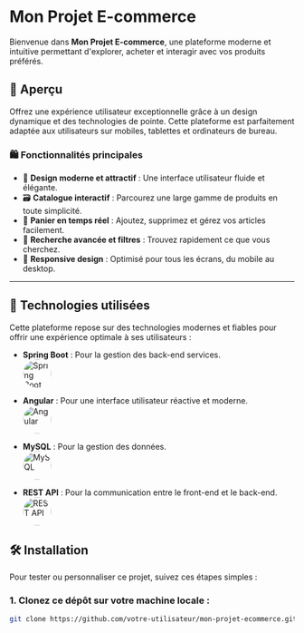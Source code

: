 # Mon Projet E-commerce

Bienvenue dans **Mon Projet E-commerce**, une plateforme moderne et intuitive permettant d'explorer, acheter et interagir avec vos produits préférés.

## 🚀 Aperçu

Offrez une expérience utilisateur exceptionnelle grâce à un design dynamique et des technologies de pointe. Cette plateforme est parfaitement adaptée aux utilisateurs sur mobiles, tablettes et ordinateurs de bureau.

### 🛍️ Fonctionnalités principales

- 🎨 **Design moderne et attractif** : Une interface utilisateur fluide et élégante.
- 🗃️ **Catalogue interactif** : Parcourez une large gamme de produits en toute simplicité.
- 🛒 **Panier en temps réel** : Ajoutez, supprimez et gérez vos articles facilement.
- 🔎 **Recherche avancée et filtres** : Trouvez rapidement ce que vous cherchez.
- 🔄 **Responsive design** : Optimisé pour tous les écrans, du mobile au desktop.

---

## 🚀 Technologies utilisées

Cette plateforme repose sur des technologies modernes et fiables pour offrir une expérience optimale à ses utilisateurs :

- **Spring Boot** : Pour la gestion des back-end services.  
  <img src="https://simpleicons.org/icons/springboot.svg" alt="Spring Boot" width="50" height="50" style="border-radius: 50%;">

- **Angular** : Pour une interface utilisateur réactive et moderne.  
  <img src="https://simpleicons.org/icons/angular.svg" alt="Angular" width="50" height="50" style="border-radius: 50%;">

- **MySQL** : Pour la gestion des données.  
  <img src="https://simpleicons.org/icons/mysql.svg" alt="MySQL" width="50" height="50" style="border-radius: 50%;">

- **REST API** : Pour la communication entre le front-end et le back-end.  
  <img src="https://simpleicons.org/icons/swagger.svg" alt="REST API" width="50" height="50" style="border-radius: 50%;">

## 🛠️ Installation

Pour tester ou personnaliser ce projet, suivez ces étapes simples :

### 1. Clonez ce dépôt sur votre machine locale :

```bash
git clone https://github.com/votre-utilisateur/mon-projet-ecommerce.git
